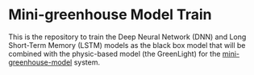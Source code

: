 # Mini-greenhouse Model Train
This is the repository to train the Deep Neural Network (DNN) and Long Short-Term Memory (LSTM) models as the black box model that will be combined with the physic-based model (the GreenLight) for the [mini-greenhouse-model](https://github.com/EfraimManurung/mini-greenhouse-model) system.